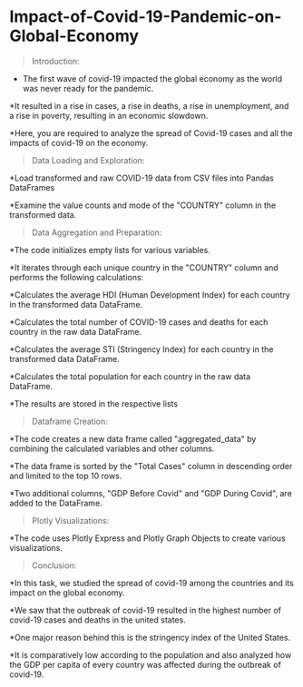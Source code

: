 # Impact-of-Covid-19-Pandemic-on-Global-Economy
> Introduction:
 
 * The first wave of covid-19 impacted the global economy as the world was never ready for the pandemic.
   
 *It resulted in a rise in cases, a rise in deaths, a rise in unemployment, and a rise in poverty, resulting in an economic slowdown.

 *Here, you are required to analyze the spread of Covid-19 cases and all the impacts of covid-19 on the economy.

> Data Loading and Exploration:

 *Load transformed and raw COVID-19 data from CSV files into Pandas DataFrames
 
 *Examine the value counts and mode of the "COUNTRY" column in the transformed data.

> Data Aggregation and Preparation:

 *The code initializes empty lists for various variables.
 
 *It iterates through each unique country in the "COUNTRY" column and performs the following calculations:
 
 *Calculates the average HDI (Human Development Index) for each country in the transformed data DataFrame.
 
 *Calculates the total number of COVID-19 cases and deaths for each country in the raw data DataFrame.
 
 *Calculates the average STI (Stringency Index) for each country in the transformed data DataFrame.
 
 *Calculates the total population for each country in the raw data DataFrame.
 
 *The results are stored in the respective lists

> Dataframe Creation:

 *The code creates a new data frame called "aggregated_data" by combining the calculated variables and other columns.
 
 *The data frame is sorted by the "Total Cases" column in descending order and limited to the top 10 rows.
 
 *Two additional columns, "GDP Before Covid" and "GDP During Covid", are added to the DataFrame.

> Plotly Visualizations:

 *The code uses Plotly Express and Plotly Graph Objects to create various visualizations.

> Conclusion:

 *In this task, we studied the spread of covid-19 among the countries and its impact on the global economy. 
 
 *We saw that the outbreak of covid-19 resulted in the highest number of covid-19 cases and deaths in the united states.
 
 *One major reason behind this is the stringency index of the United States. 
 
 *It is comparatively low according to the population and also analyzed how the GDP per capita of every country was affected during the outbreak of covid-19.
